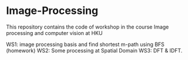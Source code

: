 # Image-Processing
This repository contains the code of workshop in the course Image processing and computer vision at HKU

WS1: image processing basis and find shortest m-path using BFS (homework)
WS2: Some processing at Spatial Domain
WS3: DFT & IDFT.
